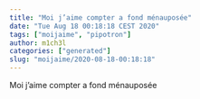 ```yaml
---
title: "Moi j’aime compter a fond ménauposée"
date: "Tue Aug 18 00:18:18 CEST 2020"
tags: ["moijaime", "pipotron"]
author: m1ch3l
categories: ["generated"]
slug: "moijaime/2020-08-18-00:18:18"
---
```


Moi j’aime compter a fond ménauposée
